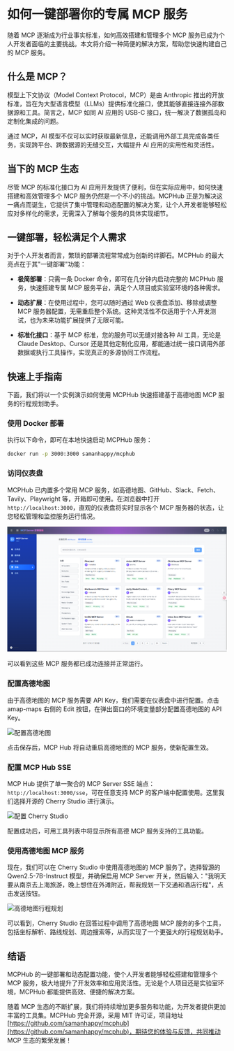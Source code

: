 # 如何一键部署你的专属 MCP 服务

随着 MCP 逐渐成为行业事实标准，如何高效搭建和管理多个 MCP 服务已成为个人开发者面临的主要挑战。本文将介绍一种简便的解决方案，帮助您快速构建自己的 MCP 服务。

## 什么是 MCP？

模型上下文协议（Model Context Protocol，MCP）是由 Anthropic 推出的开放标准，旨在为大型语言模型（LLMs）提供标准化接口，使其能够直接连接外部数据源和工具。简言之，MCP 如同 AI 应用的 USB-C 接口，统一解决了数据孤岛和定制化集成的问题。

通过 MCP，AI 模型不仅可以实时获取最新信息，还能调用外部工具完成各类任务，实现跨平台、跨数据源的无缝交互，大幅提升 AI 应用的实用性和灵活性。

## 当下的 MCP 生态

尽管 MCP 的标准化接口为 AI 应用开发提供了便利，但在实际应用中，如何快速搭建和高效管理多个 MCP 服务仍然是一个不小的挑战。MCPHub 正是为解决这一痛点而诞生，它提供了集中管理和动态配置的解决方案，让个人开发者能够轻松应对多样化的需求，无需深入了解每个服务的具体实现细节。

## 一键部署，轻松满足个人需求

对于个人开发者而言，繁琐的部署流程常常成为创新的绊脚石。MCPHub 的最大亮点在于其"一键部署"功能：

- **极简部署**：只需一条 Docker 命令，即可在几分钟内启动完整的 MCPHub 服务，快速搭建专属 MCP 服务平台，满足个人项目或实验室环境的各种需求。

- **动态扩展**：在使用过程中，您可以随时通过 Web 仪表盘添加、移除或调整 MCP 服务器配置，无需重启整个系统。这种灵活性不仅适用于个人开发测试，也为未来功能扩展提供了无限可能。

- **标准化接口**：基于 MCP 标准，您的服务可以无缝对接各种 AI 工具，无论是 Claude Desktop、Cursor 还是其他定制化应用，都能通过统一接口调用外部数据或执行工具操作，实现真正的多源协同工作流程。

## 快速上手指南

下面，我们将以一个实例演示如何使用 MCPHub 快速搭建基于高德地图 MCP 服务的行程规划助手。

### 使用 Docker 部署

执行以下命令，即可在本地快速启动 MCPHub 服务：

```bash
docker run -p 3000:3000 samanhappy/mcphub
```

### 访问仪表盘

MCPHub 已内置多个常用 MCP 服务，如高德地图、GitHub、Slack、Fetch、Tavily、Playwright 等，开箱即可使用。在浏览器中打开 `http://localhost:3000`，直观的仪表盘将实时显示各个 MCP 服务器的状态，让您轻松管理和监控服务运行情况。

![仪表盘预览](../assets/dashboard.png)

可以看到这些 MCP 服务都已成功连接并正常运行。

### 配置高德地图

由于高德地图的 MCP 服务需要 API Key，我们需要在仪表盘中进行配置。点击 amap-maps 右侧的 Edit 按钮，在弹出窗口的环境变量部分配置高德地图的 API Key。

![配置高德地图](../assets/amap-edit.png)

点击保存后，MCP Hub 将自动重启高德地图的 MCP 服务，使新配置生效。

### 配置 MCP Hub SSE

MCP Hub 提供了单一聚合的 MCP Server SSE 端点：`http://localhost:3000/sse`，可在任意支持 MCP 的客户端中配置使用。这里我们选择开源的 Cherry Studio 进行演示。

![配置 Cherry Studio](../assets/cherry-mcp.png)

配置成功后，可用工具列表中将显示所有高德 MCP 服务支持的工具功能。

### 使用高德地图 MCP 服务

现在，我们可以在 Cherry Studio 中使用高德地图的 MCP 服务了。选择智源的 Qwen2.5-7B-Instruct 模型，并确保启用 MCP Server 开关，然后输入："我明天要从南京去上海旅游，晚上想住在外滩附近，帮我规划一下交通和酒店行程"，点击发送按钮。

![高德地图行程规划](../assets/amap-result.png)

可以看到，Cherry Studio 在回答过程中调用了高德地图 MCP 服务的多个工具，包括坐标解析、路线规划、周边搜索等，从而实现了一个更强大的行程规划助手。

## 结语

MCPHub 的一键部署和动态配置功能，使个人开发者能够轻松搭建和管理多个 MCP 服务，极大地提升了开发效率和应用灵活性。无论是个人项目还是实验室环境，MCPHub 都能提供高效、便捷的解决方案。

随着 MCP 生态的不断扩展，我们将持续增加更多服务和功能，为开发者提供更加丰富的工具集。MCPHub 完全开源，采用 MIT 许可证，项目地址 [https://github.com/samanhappy/mcphub](https://github.com/samanhappy/mcphub)，期待您的体验与反馈，共同推动 MCP 生态的繁荣发展！